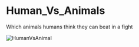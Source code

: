 # Human_Vs_Animals
Which animals humans think they can beat in a fight

![HumanVsAnimal](https://user-images.githubusercontent.com/94756228/146878432-26b0b9e9-614d-4615-aa06-c0f50cd9e84d.png)
